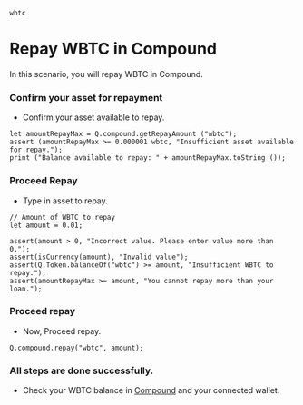 ```meta-Currency
wbtc
```

# Repay WBTC in Compound

In this scenario, you will repay WBTC in Compound.

### Confirm your asset for repayment

- Confirm your asset available to repay.

```output-Dynamic
let amountRepayMax = Q.compound.getRepayAmount ("wbtc");
assert (amountRepayMax >= 0.000001 wbtc, "Insufficient asset available for repay.");
print ("Balance available to repay: " + amountRepayMax.toString ());
```

### Proceed Repay

- Type in asset to repay.

```input WBTC
// Amount of WBTC to repay
let amount = 0.01;
```

```input-Verify
assert(amount > 0, "Incorrect value. Please enter value more than 0.");
assert(isCurrency(amount), "Invalid value");
assert(Q.Token.balanceOf("wbtc") >= amount, "Insufficient WBTC to repay.");
assert(amountRepayMax >= amount, "You cannot repay more than your loan.");
```

### Proceed repay

- Now, Proceed repay.

```taster
Q.compound.repay("wbtc", amount);
```

### All steps are done successfully.

- Check your WBTC balance in [Compound](https://app.compound.finance/) and your connected wallet.
